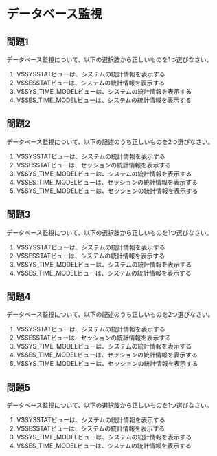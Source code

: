 # データベース監視

## 問題1
データベース監視について、以下の選択肢から正しいものを1つ選びなさい。

1. V$SYSSTATビューは、システムの統計情報を表示する
2. V$SESSTATビューは、システムの統計情報を表示する
3. V$SYS_TIME_MODELビューは、システムの統計情報を表示する
4. V$SES_TIME_MODELビューは、システムの統計情報を表示する

## 問題2
データベース監視について、以下の記述のうち正しいものを2つ選びなさい。

1. V$SYSSTATビューは、システムの統計情報を表示する
2. V$SESSTATビューは、セッションの統計情報を表示する
3. V$SYS_TIME_MODELビューは、システムの統計情報を表示する
4. V$SES_TIME_MODELビューは、セッションの統計情報を表示する
5. V$SYS_TIME_MODELビューは、セッションの統計情報を表示する

## 問題3
データベース監視について、以下の選択肢から正しいものを1つ選びなさい。

1. V$SYSSTATビューは、システムの統計情報を表示する
2. V$SESSTATビューは、システムの統計情報を表示する
3. V$SYS_TIME_MODELビューは、システムの統計情報を表示する
4. V$SES_TIME_MODELビューは、システムの統計情報を表示する

## 問題4
データベース監視について、以下の記述のうち正しいものを2つ選びなさい。

1. V$SYSSTATビューは、システムの統計情報を表示する
2. V$SESSTATビューは、セッションの統計情報を表示する
3. V$SYS_TIME_MODELビューは、システムの統計情報を表示する
4. V$SES_TIME_MODELビューは、セッションの統計情報を表示する
5. V$SYS_TIME_MODELビューは、セッションの統計情報を表示する

## 問題5
データベース監視について、以下の選択肢から正しいものを1つ選びなさい。

1. V$SYSSTATビューは、システムの統計情報を表示する
2. V$SESSTATビューは、システムの統計情報を表示する
3. V$SYS_TIME_MODELビューは、システムの統計情報を表示する
4. V$SES_TIME_MODELビューは、システムの統計情報を表示する 